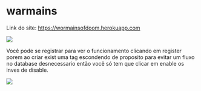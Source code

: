 # warmains
Link do site: https://wormainsofdoom.herokuapp.com

![](https://i.imgur.com/LxIdKOW.jpg)

Você pode se registrar para ver o funcionamento clicando em register porem ao criar exist uma tag escondendo de proposito para evitar um fluxo no database desnecessario então você só tem que clicar em enable os inves de disable.

![](https://i.imgur.com/YzCCkkC.jpg)
